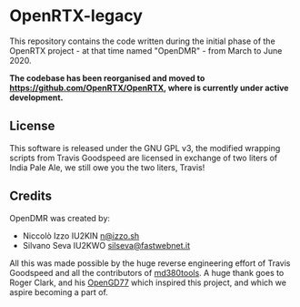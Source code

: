 # OpenRTX-legacy

This repository contains the code written during the initial phase of the OpenRTX project - at that time named "OpenDMR" - from March to June 2020.

**The codebase has been reorganised and moved to https://github.com/OpenRTX/OpenRTX, where is currently under active development.**

## License

This software is released under the GNU GPL v3, the modified wrapping scripts
from Travis Goodspeed are licensed in exchange of two liters of India Pale Ale,
we still owe you the two liters, Travis!

## Credits

OpenDMR was created by:

- Niccolò Izzo IU2KIN <n@izzo.sh>
- Silvano Seva IU2KWO <silseva@fastwebnet.it>

All this was made possible by the huge reverse engineering effort of
Travis Goodspeed and all the contributors of [md380tools](https://github.com/travisgoodspeed/md380tools).
A huge thank goes to Roger Clark, and his [OpenGD77](https://github.com/rogerclarkmelbourne/OpenGD77) which inspired this project,
and which we aspire becoming a part of.
